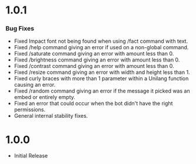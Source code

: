 # 1.0.1
### Bug Fixes
- Fixed Impact font not being found when using /fact command with text.
- Fixed /help command giving an error if used on a non-global command.
- Fixed /saturate command giving an error with amount less than 0.
- Fixed /brightness command giving an error with amount less than 0.
- Fixed /contrast command giving an error with amount less than 0.
- Fixed /resize command giving an error with width and height less than 1.
- Fixed curly braces with more than 1 parameter within a Unilang function causing an error.
- Fixed /random command giving an error if the message it picked was an embed or entirely empty.
- Fixed an error that could occur when the bot didn't have the right permissions.
- General internal stability fixes.

# 1.0.0
- Initial Release